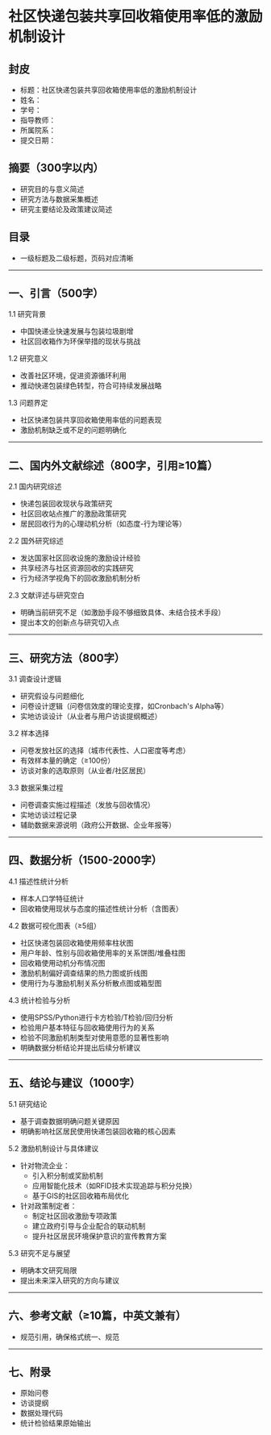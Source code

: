 # 社区快递包装共享回收箱使用率低的激励机制设计

## 封皮

- 标题：社区快递包装共享回收箱使用率低的激励机制设计
- 姓名：
- 学号：
- 指导教师：
- 所属院系：
- 提交日期：

## 摘要（300字以内）

- 研究目的与意义简述
- 研究方法与数据采集概述
- 研究主要结论及政策建议简述

## 目录

- 一级标题及二级标题，页码对应清晰

------

## 一、引言（500字）

1.1 研究背景

- 中国快递业快速发展与包装垃圾剧增
- 社区回收箱作为环保举措的现状与挑战

1.2 研究意义

- 改善社区环境，促进资源循环利用
- 推动快递包装绿色转型，符合可持续发展战略

1.3 问题界定

- 社区快递包装共享回收箱使用率低的问题表现
- 激励机制缺乏或不足的问题明确化

------

## 二、国内外文献综述（800字，引用≥10篇）

2.1 国内研究综述

- 快递包装回收现状与政策研究
- 社区回收站点推广的激励政策研究
- 居民回收行为的心理动机分析（如态度-行为理论等）

2.2 国外研究综述

- 发达国家社区回收设施的激励设计经验
- 共享经济与社区资源回收的实践研究
- 行为经济学视角下的回收激励机制分析

2.3 文献评述与研究空白

- 明确当前研究不足（如激励手段不够细致具体、未结合技术手段）
- 提出本文的创新点与研究切入点

------

## 三、研究方法（800字）

3.1 调查设计逻辑

- 研究假设与问题细化
- 问卷设计逻辑（问卷信效度的理论支撑，如Cronbach's Alpha等）
- 实地访谈设计（从业者与用户访谈提纲概述）

3.2 样本选择

- 问卷发放社区的选择（城市代表性、人口密度等考虑）
- 有效样本量的确定（≥100份）
- 访谈对象的选取原则（从业者/社区居民）

3.3 数据采集过程

- 问卷调查实施过程描述（发放与回收情况）
- 实地访谈过程记录
- 辅助数据来源说明（政府公开数据、企业年报等）

------

## 四、数据分析（1500-2000字）

4.1 描述性统计分析

- 样本人口学特征统计
- 回收箱使用现状与态度的描述性统计分析（含图表）

4.2 数据可视化图表（≥5组）

- 社区快递包装回收箱使用频率柱状图
- 用户年龄、性别与回收箱使用率的关系饼图/堆叠柱图
- 回收箱使用动机分布情况图
- 激励机制偏好调查结果的热力图或折线图
- 使用行为与激励机制关系分析散点图或箱型图

4.3 统计检验与分析

- 使用SPSS/Python进行卡方检验/T检验/回归分析
- 检验用户基本特征与回收箱使用行为的关系
- 检验不同激励机制类型对使用意愿的显著性影响
- 明确数据分析结论并提出后续分析建议

------

## 五、结论与建议（1000字）

5.1 研究结论

- 基于调查数据明确问题关键原因
- 明确影响社区居民使用快递包装回收箱的核心因素

5.2 激励机制设计与具体建议

- 针对物流企业：
  - 引入积分制或奖励机制
  - 应用智能化技术（如RFID技术实现追踪与积分兑换）
  - 基于GIS的社区回收箱布局优化
- 针对政策制定者：
  - 制定社区回收激励专项政策
  - 建立政府引导与企业配合的联动机制
  - 提升社区居民环境保护意识的宣传教育方案

5.3 研究不足与展望

- 明确本文研究局限
- 提出未来深入研究的方向与建议

------

## 六、参考文献（≥10篇，中英文兼有）

- 规范引用，确保格式统一、规范

------

## 七、附录

- 原始问卷
- 访谈提纲
- 数据处理代码
- 统计检验结果原始输出